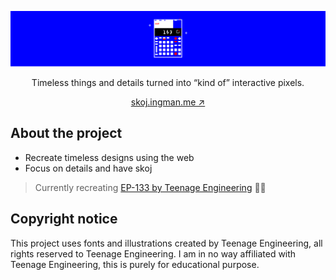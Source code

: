 ![A device with a display showing "163", a grid of 15-ish buttons and sparkles all around](/docs/cover.gif)

<p align="center">
Timeless things and details turned into “kind of” interactive pixels.
</p>

<p align="center">
<a href="https://skoj.ingman.me">skoj.ingman.me ↗</a>
</p>


## About the project

* Recreate timeless designs using the web
* Focus on details and have skoj

> Currently recreating [EP-133 by Teenage Engineering](https://teenage.engineering/products/ep-133) 🧑‍🎨

## Copyright notice
This project uses fonts and illustrations created by Teenage Engineering, all rights reserved to Teenage Engineering. I am in no way affiliated with Teenage Engineering, this is purely for educational purpose.